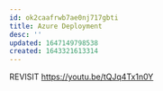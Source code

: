 ```yaml
---
id: ok2caafrwb7ae0nj717gbti
title: Azure Deployment
desc: ''
updated: 1647149798538
created: 1643321613314
---
```


REVISIT <https://youtu.be/tQJq4Tx1n0Y>
